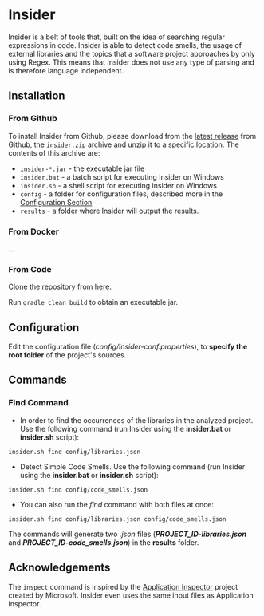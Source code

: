 # Insider

Insider is a belt of tools that, built on the idea of searching regular expressions in code. Insider is able to detect code smells, the usage of external libraries and the topics that a software project approaches by only using Regex. This means that Insider does not use any type of parsing and is therefore language independent.

## Installation

### From Github
To install Insider from Github, please download from the [latest release](https://github.com/dxworks/insider/releases) from Github, the `insider.zip` archive and unzip it to a specific location.
The contents of this archive are:
* `insider-*.jar` - the executable jar file
* `insider.bat` - a batch script for executing Insider on Windows
* `insider.sh` - a shell script for executing insider on Windows
* `config` - a folder for configuration files, described more in the [Configuration Section](#Configuration)
* `results` - a folder where Insider will output the results.

### From Docker
...

### From Code
Clone the repository from [here](https://github.com/dxworks/insider).

Run `gradle clean build` to obtain an executable jar.

## Configuration
Edit the configuration file (*config/insider-conf.properties*), to **specify the root folder** of the project's sources.

## Commands

### Find Command
* In order to find the occurrences of the libraries in the analyzed project. Use the following command (run Insider using the **insider.bat** or **insider.sh** script):
```
insider.sh find config/libraries.json
```

* Detect Simple Code Smells. Use the following command (run Insider using the **insider.bat** or **insider.sh** script):
```
insider.sh find config/code_smells.json
```

* You can also run the *find* command with both files at once: 
```
insider.sh find config/libraries.json config/code_smells.json
```

The commands will generate two *.json* files (**_PROJECT_ID-libraries.json_** and **_PROJECT_ID-code_smells.json_**) in the **results** folder.

## Acknowledgements

The `inspect` command is inspired by the [Application Inspector](https://github.com/microsoft/ApplicationInspector) project created by Microsoft.
Insider even uses the same input files as Application Inspector.
